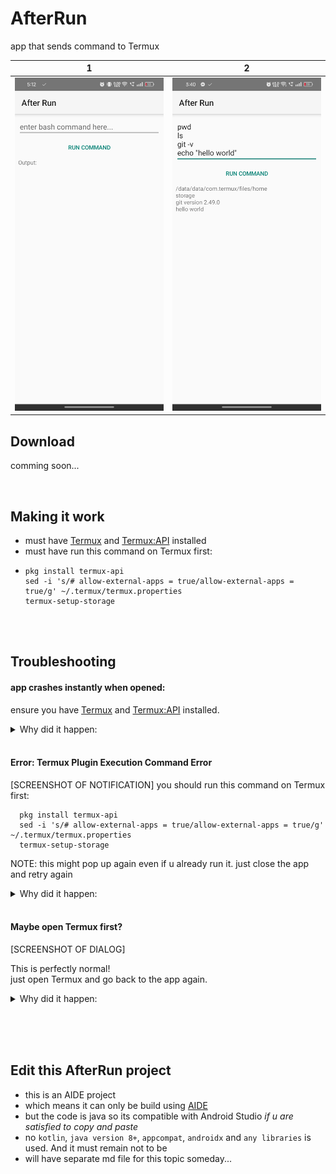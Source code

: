 # AfterRun
app that sends command to Termux

| 1 | 2 
|:-------:|:-------:|
| ![screenshot 1](assets/screenshot1.jpg) | ![screenshot 2](assets/screenshot2.jpg)
## Download
comming soon...

<br>

## Making it work
- must have [Termux](https://f-droid.org/en/packages/com.termux/) and [Termux:API](https://f-droid.org/en/packages/com.termux.api/ ) installed
- must have run this command on Termux first:
- ```
  pkg install termux-api
  sed -i 's/# allow-external-apps = true/allow-external-apps = true/g' ~/.termux/termux.properties
  termux-setup-storage
  ```

<br><br>

## Troubleshooting
#### app crashes instantly when opened:
ensure you have [Termux](https://f-droid.org/en/packages/com.termux/) and [Termux:API](https://f-droid.org/en/packages/com.termux.api/ ) installed.
<details>
  <summary>Why did it happen:</summary>
  
  ```a termux permission is set on AndroidManifest. The app will crash instantly if termux is not installed```
  
</details>
<br>

#### Error: Termux Plugin Execution Command Error
[SCREENSHOT OF NOTIFICATION]
you should run this command on Termux first:
```
  pkg install termux-api
  sed -i 's/# allow-external-apps = true/allow-external-apps = true/g' ~/.termux/termux.properties
  termux-setup-storage
  ```
NOTE: this might pop up again even if u already run it. just close the app and retry again
<details>
  <summary>Why did it happen:</summary>
  
  ```termux:api has some requirements in order to run. like setting allow-external-apps to true in the hidden termux.properties file```
  
</details> 

<br>

#### Maybe open Termux first?
[SCREENSHOT OF DIALOG]

This is perfectly normal!<br>just open Termux and go back to the app again.
<details>
  <summary>Why did it happen:</summary>
  
  ```termux:api needs some requirements to run. like disabling battery optimization and granting draw over apps. Once you satisfy those, you might not get this dialog again```
  
</details>  

<br><br><br>

## Edit this AfterRun project
- this is an AIDE project
- which means it can only be build using [AIDE](https://www.android-ide.com/)
- but the code is java so its compatible with Android Studio *if u are satisfied to copy and paste*
- no ```kotlin```, ```java version 8+```, ```appcompat```, ```androidx``` and ```any libraries``` is used. And it must remain not to be
- will have separate md file for this topic someday...
